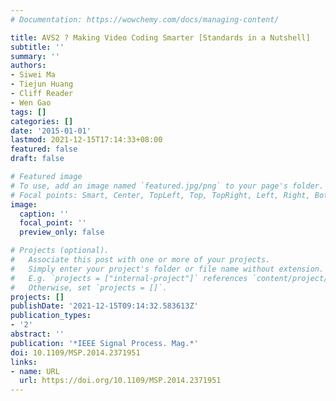 ```yaml
---
# Documentation: https://wowchemy.com/docs/managing-content/

title: AVS2 ? Making Video Coding Smarter [Standards in a Nutshell]
subtitle: ''
summary: ''
authors:
- Siwei Ma
- Tiejun Huang
- Cliff Reader
- Wen Gao
tags: []
categories: []
date: '2015-01-01'
lastmod: 2021-12-15T17:14:33+08:00
featured: false
draft: false

# Featured image
# To use, add an image named `featured.jpg/png` to your page's folder.
# Focal points: Smart, Center, TopLeft, Top, TopRight, Left, Right, BottomLeft, Bottom, BottomRight.
image:
  caption: ''
  focal_point: ''
  preview_only: false

# Projects (optional).
#   Associate this post with one or more of your projects.
#   Simply enter your project's folder or file name without extension.
#   E.g. `projects = ["internal-project"]` references `content/project/deep-learning/index.md`.
#   Otherwise, set `projects = []`.
projects: []
publishDate: '2021-12-15T09:14:32.583613Z'
publication_types:
- '2'
abstract: ''
publication: '*IEEE Signal Process. Mag.*'
doi: 10.1109/MSP.2014.2371951
links:
- name: URL
  url: https://doi.org/10.1109/MSP.2014.2371951
---
```

